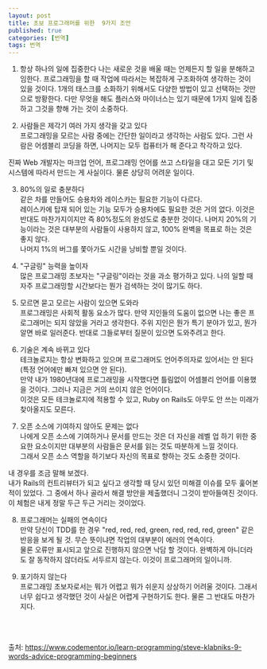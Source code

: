 ```yaml
---
layout: post
title: 초보 프로그래머를 위한  9가지 조언
published: true
categories: [번역]
tags: 번역
---
```

1. 항상 하나의 일에 집중한다
나는 새로운 것을 배울 때는 언제든지 할 일을 분해하고 임한다.
프로그래밍을 할 때 작업에 따라서는 복잡하게 구조화하여 생각하는 것이 있을 것이다. 1개의 태스크를 소화하기 위해서도 다양한 방법이 있고 선택하는 것만으로 방황한다.
다만 무엇을 해도 플러스와 마이너스는 있기 때문에 1가지 일에 집중하고 그것을 향해 가는 것이 소중하다.  
  
  
2. 사람들은 제각기 여러 가지 생각을 갖고 있다  
프로그래밍을 모르는 사람 중에는 간단한 일이라고 생각하는 사람도 있다. 그런 사람은 어셈블리 코딩을 하면, 나머지는 모두 컴퓨터가 해 준다고 착각하고 있다.  
  
진짜 Web 개발자는 마크업 언어, 프로그래밍 언어를 쓰고 스타일을 대고 모든 기기 및 시스템에 따라서 만드는 게 사실이다. 물론 상당히 어려운 일이다.  
  
  
3. 80%의 일로 충분하다  
같은 차를 만들어도 승용차와 레이스카는 필요한 기능이 다르다.  
레이스카에 탑재 되어 있는 기능 모두가 승용차에도 필요한 것은 거의 없다. 이것은 반대도 마찬가지이지만 즉 80%정도의 완성도로 충분한 것이다. 나머지 20%의 기능이라는 것은 대부분의 사람들이 사용하지 않고, 100% 완벽을 목표로 하는 것은 좋지 않다.  
나머지 1%의 버그를 쫓아가도 시간을 낭비할 뿐일 것이다.  
  
  
4. "구글링" 능력을 높이자  
많은 프로그래밍 초보자는 "구글링"이라는 것을 과소 평가하고 있다. 나의 일할 때 자주 프로그래밍할 시간보다는 뭔가 검색하는 것이 많기도 하다.  
  
  
5. 모르면 묻고 모르는 사람이 있으면 도와라  
프로그래밍은 사회적 활동 요소가 많다. 만약 지인들의 도움이 없으면 나는 좋은 프로그래머는 되지 않았을 거라고 생각한다. 주위 지인은 뭔가 특기 분야가 있고, 뭔가 알면 바로 일러준다. 반대로 그들로부터 질문이 있으면 도와주려고 한다.  
  
  
6. 기술은 계속 바뀌고 있다  
테크놀로지는 항상 변화하고 있으며 프로그래머도 언어주의자로 있어서는 안 된다(특정 언어에만 빠져 있으면 안 된다).  
만약 내가 1980년대에 프로그래밍을 시작했다면 틀림없이 어셈블리 언어를 이용했을 것이다. 그러나 지금은 거의 쓰이지 않은 언어이다.  
이것은 모든 테크놀로지에 적용할 수 있고, Ruby on Rails도 아무도 안 쓰는 미래가 찾아올지도 모른다.  
  
  
7. 오픈 소스에 기여하지 않아도 문제는 없다  
나에게 오픈 소스에 기여하거나 문서를 만드는 것은 더 자신을 레벨 업 하기 위한 중요한 요소이지만 대부분의 사람들은 문서를 읽는 것도 따분하게 느낄 것이다.  
그래서 오픈 소스 역할을 하기보다 자신의 목표로 향하는 것도 소중한 것이다.  
  
내 경우를 조금 말해 보겠다.  
내가 Rails의 컨트리뷰터가 되고 싶다고 생각할 때 당시 있던 미해결 이슈를 모두 훑어본 적이 있었다. 그 중에서 하나 골라서 해결 방안을 제출했더니 그것이 받아들여진 것이다. 이 체험은 내게 정말 두근 두근 거리는 것이었다.  
  
  
8. 프로그래머는 실패의 연속이다  
만약 당신이 TDD를 한 경우 "red, red, red, green, red, red, red, green" 같은 반응을 보게 될 것. 무슨 뜻이냐면 작업의 대부분이 에러의 연속이다.  
물론 오류만 표시되고 앞으로 진행하지 않으면 낙담 할 것이다. 완벽하게 아니더라도 잘 동작하지 않더라도 서두르지 않는다. 이것이 프로그래머의 일이니까.  
  
  
9. 포기하지 않는다  
프로그래밍 초보자로서는 뭐가 어렵고 뭐가 쉬운지 상상하기 어려울 것이다. 그래서 너무 쉽다고 생각했던 것이 사실은 어렵게 구현하기도 한다. 물론 그 반대도 마찬가지다.  
  
  
<br>
<br>  

출처: https://www.codementor.io/learn-programming/steve-klabniks-9-words-advice-programming-beginners